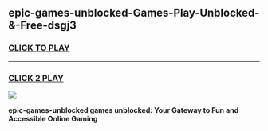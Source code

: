 
## epic-games-unblocked-Games-Play-Unblocked-&-Free-dsgj3
<h3>
<a href="https://premium76.site?title=epic-games-unblocked&ref=24A">CLICK TO PLAY</a></h3>
<hr>

<h3>
<a href="https://premium76.site?title=epic-games-unblocked&ref=24A">CLICK 2 PLAY</a>
  
</h3>

<a href="https://premium76.site?title=epic-games-unblocked&ref=24A"><img src="https://clearcache.store/games.png"></a>


**epic-games-unblocked games unblocked: Your Gateway to Fun and Accessible Online Gaming**
